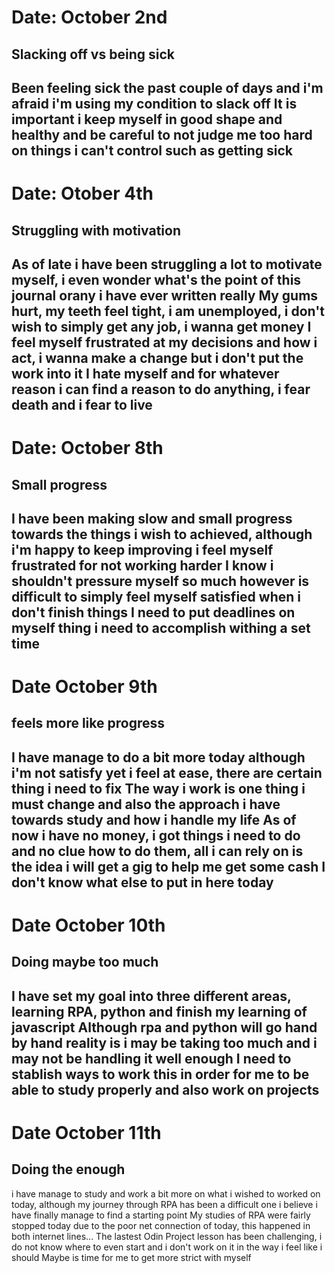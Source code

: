 # Date: October 2nd
## Slacking off vs being sick
Been feeling sick the past couple of days and i'm afraid i'm using my condition to slack off
It is important i keep myself in good shape and healthy and be careful to not judge me too hard on things i can't control such as getting sick
---
# Date: Otober 4th
## Struggling with motivation
As of late i have been struggling a lot to motivate myself, i even wonder what's the point of this journal orany i have ever written really
My gums hurt, my teeth feel tight, i am unemployed, i don't wish to simply get any job, i wanna get money
I feel myself frustrated at my decisions and how i act, i wanna make a change but i don't put the work into it
I hate myself and for whatever reason i can find a reason to do anything, i fear death and i fear to live
---
# Date: October 8th
## Small progress
I have been making slow and small progress towards the things i wish to achieved, although i'm happy to keep improving i feel myself frustrated for not working harder
I know i shouldn't pressure myself so much however is difficult to simply feel myself satisfied when i don't finish things
I need to put deadlines on myself thing i need to accomplish withing a set time
---
# Date October 9th
## feels more like progress
I have manage to do a bit more today although i'm not satisfy yet i feel at ease, there are certain thing i need to fix
The way i work is one thing i must change and also the approach i have towards study and how i handle my life
As of now i have no money, i got things i need to do and no clue how to do them, all i can rely on is the idea i will get a gig to help me get some cash
I don't know what else to put in here today
---
# Date October 10th
## Doing maybe too much
I have set my goal into three different areas, learning RPA, python and finish my learning of javascript
Although rpa and python will go hand by hand reality is i may be taking too much and i may not be handling it well enough
I need to stablish ways to work this in order for me to be able to study properly and also work on projects
---
# Date October 11th
## Doing the enough
i have manage to study and work a bit more on what i wished to worked on today, although my journey through RPA has been a difficult one i believe i have finally manage to find a starting point
My studies of RPA were fairly stopped today due to the poor net connection of today, this happened in both internet lines...
The lastest Odin Project lesson has been challenging, i do not know where to even start and i don't work on it in the way i feel like i should
Maybe is time for me to get more strict with myself
